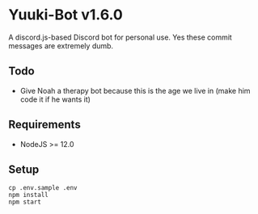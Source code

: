 # Yuuki-Bot v1.6.0
A discord.js-based Discord bot for personal use. Yes these commit messages are extremely dumb.

## Todo
- Give Noah a therapy bot because this is the age we live in (make him code it if he wants it)

## Requirements
- NodeJS >= 12.0

## Setup
```
cp .env.sample .env
npm install
npm start
```
